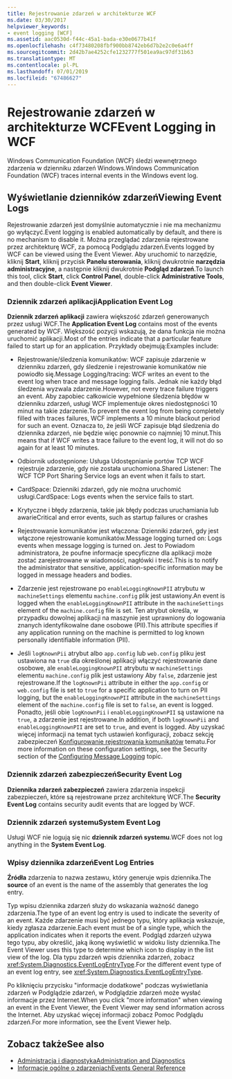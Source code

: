 ```yaml
---
title: Rejestrowanie zdarzeń w architekturze WCF
ms.date: 03/30/2017
helpviewer_keywords:
- event logging [WCF]
ms.assetid: aac0530d-f44c-45a1-bada-e30e0677b41f
ms.openlocfilehash: c4f73480208fbf900bb8742eb6d7b2e2c0e6a4ff
ms.sourcegitcommit: 2d42b7ae4252cfe1232777f501ea9ac97df31b63
ms.translationtype: MT
ms.contentlocale: pl-PL
ms.lasthandoff: 07/01/2019
ms.locfileid: "67486627"
---
```

# <a name="event-logging-in-wcf"></a><span data-ttu-id="e199b-102">Rejestrowanie zdarzeń w architekturze WCF</span><span class="sxs-lookup"><span data-stu-id="e199b-102">Event Logging in WCF</span></span>
<span data-ttu-id="e199b-103">Windows Communication Foundation (WCF) śledzi wewnętrznego zdarzenia w dzienniku zdarzeń Windows.</span><span class="sxs-lookup"><span data-stu-id="e199b-103">Windows Communication Foundation (WCF) traces internal events in the Windows event log.</span></span>  
  
## <a name="viewing-event-logs"></a><span data-ttu-id="e199b-104">Wyświetlanie dzienników zdarzeń</span><span class="sxs-lookup"><span data-stu-id="e199b-104">Viewing Event Logs</span></span>  
 <span data-ttu-id="e199b-105">Rejestrowanie zdarzeń jest domyślnie automatycznie i nie ma mechanizmu go wyłączyć.</span><span class="sxs-lookup"><span data-stu-id="e199b-105">Event logging is enabled automatically by default, and there is no mechanism to disable it.</span></span> <span data-ttu-id="e199b-106">Można przeglądać zdarzenia rejestrowane przez architekturę WCF, za pomocą Podglądu zdarzeń.</span><span class="sxs-lookup"><span data-stu-id="e199b-106">Events logged by WCF can be viewed using the Event Viewer.</span></span> <span data-ttu-id="e199b-107">Aby uruchomić to narzędzie, kliknij **Start**, kliknij przycisk **Panelu sterowania**, kliknij dwukrotnie **narzędzia administracyjne**, a następnie kliknij dwukrotnie **Podgląd zdarzeń**.</span><span class="sxs-lookup"><span data-stu-id="e199b-107">To launch this tool, click **Start**, click **Control Panel**, double-click **Administrative Tools**, and then double-click **Event Viewer**.</span></span>  
  
### <a name="application-event-log"></a><span data-ttu-id="e199b-108">Dziennik zdarzeń aplikacji</span><span class="sxs-lookup"><span data-stu-id="e199b-108">Application Event Log</span></span>  
 <span data-ttu-id="e199b-109">**Dziennik zdarzeń aplikacji** zawiera większość zdarzeń generowanych przez usługi WCF.</span><span class="sxs-lookup"><span data-stu-id="e199b-109">The **Application Event Log** contains most of the events generated by WCF.</span></span> <span data-ttu-id="e199b-110">Większość pozycji wskazują, że dana funkcja nie można uruchomić aplikacji.</span><span class="sxs-lookup"><span data-stu-id="e199b-110">Most of the entries indicate that a particular feature failed to start up for an application.</span></span> <span data-ttu-id="e199b-111">Przykłady obejmują:</span><span class="sxs-lookup"><span data-stu-id="e199b-111">Examples include:</span></span>  
  
- <span data-ttu-id="e199b-112">Rejestrowanie/śledzenia komunikatów: WCF zapisuje zdarzenie w dzienniku zdarzeń, gdy śledzenie i rejestrowanie komunikatów nie powiodło się.</span><span class="sxs-lookup"><span data-stu-id="e199b-112">Message Logging/tracing: WCF writes an event to the event log when trace and message logging fails.</span></span> <span data-ttu-id="e199b-113">Jednak nie każdy błąd śledzenia wyzwala zdarzenie.</span><span class="sxs-lookup"><span data-stu-id="e199b-113">However, not every trace failure triggers an event.</span></span> <span data-ttu-id="e199b-114">Aby zapobiec całkowicie wypełnione śledzenia błędów w dzienniku zdarzeń, usługi WCF implementuje okres niedostępności 10 minut na takie zdarzenie.</span><span class="sxs-lookup"><span data-stu-id="e199b-114">To prevent the event log from being completely filled with traces failures, WCF implements a 10 minute blackout period for such an event.</span></span> <span data-ttu-id="e199b-115">Oznacza to, że jeśli WCF zapisuje błąd śledzenia do dziennika zdarzeń, nie będzie więc ponownie co najmniej 10 minut.</span><span class="sxs-lookup"><span data-stu-id="e199b-115">This means that if WCF writes a trace failure to the event log, it will not do so again for at least 10 minutes.</span></span>  
  
- <span data-ttu-id="e199b-116">Odbiornik udostępnione: Usługa Udostępnianie portów TCP WCF rejestruje zdarzenie, gdy nie została uruchomiona.</span><span class="sxs-lookup"><span data-stu-id="e199b-116">Shared Listener: The WCF TCP Port Sharing Service logs an event when it fails to start.</span></span>  
  
- <span data-ttu-id="e199b-117">CardSpace: Dzienniki zdarzeń, gdy nie można uruchomić usługi.</span><span class="sxs-lookup"><span data-stu-id="e199b-117">CardSpace: Logs events when the service fails to start.</span></span>  
  
- <span data-ttu-id="e199b-118">Krytyczne i błędy zdarzenia, takie jak błędy podczas uruchamiania lub awarie</span><span class="sxs-lookup"><span data-stu-id="e199b-118">Critical and error events, such as startup failures or crashes</span></span>  
  
- <span data-ttu-id="e199b-119">Rejestrowanie komunikatów jest włączona: Dzienniki zdarzeń, gdy jest włączone rejestrowanie komunikatów.</span><span class="sxs-lookup"><span data-stu-id="e199b-119">Message logging turned on: Logs events when message logging is turned on.</span></span> <span data-ttu-id="e199b-120">Jest to Powiadom administratora, że poufne informacje specyficzne dla aplikacji może zostać zarejestrowane w wiadomości, nagłówki i treść.</span><span class="sxs-lookup"><span data-stu-id="e199b-120">This is to notify the administrator that sensitive, application-specific information may be logged in message headers and bodies.</span></span>  
  
- <span data-ttu-id="e199b-121">Zdarzenie jest rejestrowane po `enableLoggingKnownPII` atrybutu w `machineSettings` elementu `machine.config` plik jest ustawiony.</span><span class="sxs-lookup"><span data-stu-id="e199b-121">An event is logged when the `enableLoggingKnownPII` attribute in the `machineSettings` element of the `machine.config` file is set.</span></span> <span data-ttu-id="e199b-122">Ten atrybut określa, w przypadku dowolnej aplikacji na maszynie jest uprawniony do logowania znanych identyfikowalne dane osobowe (PII).</span><span class="sxs-lookup"><span data-stu-id="e199b-122">This attribute specifies if any application running on the machine is permitted to log known personally identifiable information (PII).</span></span>  
  
- <span data-ttu-id="e199b-123">Jeśli `logKnownPii` atrybut albo `app.config` lub `web.config` pliku jest ustawiona na `true` dla określonej aplikacji włączyć rejestrowanie dane osobowe, ale `enableLoggingKnownPII` atrybutu w `machineSettings` elementu `machine.config` plik jest ustawiony Aby `false`, zdarzenie jest rejestrowane.</span><span class="sxs-lookup"><span data-stu-id="e199b-123">If the `logKnownPii` attribute in either the `app.config` or `web.config` file is set to `true` for a specific application to turn on PII logging, but the `enableLoggingKnownPII` attribute in the `machineSettings` element of the `machine.config` file is set to `false`, an event is logged.</span></span> <span data-ttu-id="e199b-124">Ponadto, jeśli obie `logKnownPii` i `enableLoggingKnownPII` są ustawione na `true`, a zdarzenie jest rejestrowane.</span><span class="sxs-lookup"><span data-stu-id="e199b-124">In addition, if both `logKnownPii` and `enableLoggingKnownPII` are set to `true`, and event is logged.</span></span> <span data-ttu-id="e199b-125">Aby uzyskać więcej informacji na temat tych ustawień konfiguracji, zobacz sekcję zabezpieczeń [Konfigurowanie rejestrowania komunikatów](../../../../../docs/framework/wcf/diagnostics/configuring-message-logging.md) tematu.</span><span class="sxs-lookup"><span data-stu-id="e199b-125">For more information on these configuration settings, see the Security section of the [Configuring Message Logging](../../../../../docs/framework/wcf/diagnostics/configuring-message-logging.md) topic.</span></span>  
  
### <a name="security-event-log"></a><span data-ttu-id="e199b-126">Dziennik zdarzeń zabezpieczeń</span><span class="sxs-lookup"><span data-stu-id="e199b-126">Security Event Log</span></span>  
 <span data-ttu-id="e199b-127">**Dziennika zdarzeń zabezpieczeń** zawiera zdarzenia inspekcji zabezpieczeń, które są rejestrowane przez architekturę WCF.</span><span class="sxs-lookup"><span data-stu-id="e199b-127">The **Security Event Log** contains security audit events that are logged by WCF.</span></span>  
  
### <a name="system-event-log"></a><span data-ttu-id="e199b-128">Dziennik zdarzeń systemu</span><span class="sxs-lookup"><span data-stu-id="e199b-128">System Event Log</span></span>  
 <span data-ttu-id="e199b-129">Usługi WCF nie logują się nic **dziennik zdarzeń systemu**.</span><span class="sxs-lookup"><span data-stu-id="e199b-129">WCF does not log anything in the **System Event Log**.</span></span>  
  
### <a name="event-log-entries"></a><span data-ttu-id="e199b-130">Wpisy dziennika zdarzeń</span><span class="sxs-lookup"><span data-stu-id="e199b-130">Event Log Entries</span></span>  
 <span data-ttu-id="e199b-131">**Źródła** zdarzenia to nazwa zestawu, który generuje wpis dziennika.</span><span class="sxs-lookup"><span data-stu-id="e199b-131">The **source** of an event is the name of the assembly that generates the log entry.</span></span>  
  
 <span data-ttu-id="e199b-132">Typ wpisu dziennika zdarzeń służy do wskazania ważność danego zdarzenia.</span><span class="sxs-lookup"><span data-stu-id="e199b-132">The type of an event log entry is used to indicate the severity of an event.</span></span> <span data-ttu-id="e199b-133">Każde zdarzenie musi być jednego typu, który aplikacja wskazuje, kiedy zgłasza zdarzenie.</span><span class="sxs-lookup"><span data-stu-id="e199b-133">Each event must be of a single type, which the application indicates when it reports the event.</span></span> <span data-ttu-id="e199b-134">Podgląd zdarzeń używa tego typu, aby określić, jaką ikonę wyświetlić w widoku listy dziennika.</span><span class="sxs-lookup"><span data-stu-id="e199b-134">The Event Viewer uses this type to determine which icon to display in the list view of the log.</span></span> <span data-ttu-id="e199b-135">Dla typu zdarzeń wpis dziennika zdarzeń, zobacz <xref:System.Diagnostics.EventLogEntryType>.</span><span class="sxs-lookup"><span data-stu-id="e199b-135">For the different event type of an event log entry, see <xref:System.Diagnostics.EventLogEntryType>.</span></span>  
  
 <span data-ttu-id="e199b-136">Po kliknięciu przycisku "informacje dodatkowe" podczas wyświetlania zdarzeń w Podglądzie zdarzeń, w Podglądzie zdarzeń może wysłać informacje przez Internet.</span><span class="sxs-lookup"><span data-stu-id="e199b-136">When you click "more information" when viewing an event in the Event Viewer, the Event Viewer may send information across the Internet.</span></span> <span data-ttu-id="e199b-137">Aby uzyskać więcej informacji zobacz Pomoc Podglądu zdarzeń.</span><span class="sxs-lookup"><span data-stu-id="e199b-137">For more information, see the Event Viewer help.</span></span>  
  
## <a name="see-also"></a><span data-ttu-id="e199b-138">Zobacz także</span><span class="sxs-lookup"><span data-stu-id="e199b-138">See also</span></span>

- [<span data-ttu-id="e199b-139">Administracja i diagnostyka</span><span class="sxs-lookup"><span data-stu-id="e199b-139">Administration and Diagnostics</span></span>](../../../../../docs/framework/wcf/diagnostics/index.md)
- [<span data-ttu-id="e199b-140">Informacje ogólne o zdarzeniach</span><span class="sxs-lookup"><span data-stu-id="e199b-140">Events General Reference</span></span>](../../../../../docs/framework/wcf/diagnostics/event-logging/events-general-reference.md)
